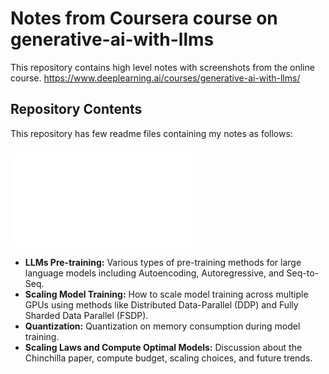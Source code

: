 # Notes from Coursera course on generative-ai-with-llms

This repository contains high level notes with screenshots from the online course.
https://www.deeplearning.ai/courses/generative-ai-with-llms/

## Repository Contents

This repository has few readme files containing my notes as follows:

### ![1. llm-pre-training.md](./llm-pre-training.md) 
- **LLMs Pre-training:** Various types of pre-training methods for large language models including Autoencoding, Autoregressive, and Seq-to-Seq.
- **Scaling Model Training:** How to scale model training across multiple GPUs using methods like Distributed Data-Parallel (DDP) and Fully Sharded Data Parallel (FSDP).
- **Quantization:** Quantization on memory consumption during model training.
- **Scaling Laws and Compute Optimal Models:** Discussion about the Chinchilla paper, compute budget, scaling choices, and future trends.
